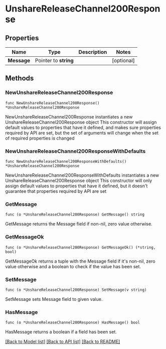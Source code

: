 # UnshareReleaseChannel200Response

## Properties

Name | Type | Description | Notes
------------ | ------------- | ------------- | -------------
**Message** | Pointer to **string** |  | [optional] 

## Methods

### NewUnshareReleaseChannel200Response

`func NewUnshareReleaseChannel200Response() *UnshareReleaseChannel200Response`

NewUnshareReleaseChannel200Response instantiates a new UnshareReleaseChannel200Response object
This constructor will assign default values to properties that have it defined,
and makes sure properties required by API are set, but the set of arguments
will change when the set of required properties is changed

### NewUnshareReleaseChannel200ResponseWithDefaults

`func NewUnshareReleaseChannel200ResponseWithDefaults() *UnshareReleaseChannel200Response`

NewUnshareReleaseChannel200ResponseWithDefaults instantiates a new UnshareReleaseChannel200Response object
This constructor will only assign default values to properties that have it defined,
but it doesn't guarantee that properties required by API are set

### GetMessage

`func (o *UnshareReleaseChannel200Response) GetMessage() string`

GetMessage returns the Message field if non-nil, zero value otherwise.

### GetMessageOk

`func (o *UnshareReleaseChannel200Response) GetMessageOk() (*string, bool)`

GetMessageOk returns a tuple with the Message field if it's non-nil, zero value otherwise
and a boolean to check if the value has been set.

### SetMessage

`func (o *UnshareReleaseChannel200Response) SetMessage(v string)`

SetMessage sets Message field to given value.

### HasMessage

`func (o *UnshareReleaseChannel200Response) HasMessage() bool`

HasMessage returns a boolean if a field has been set.


[[Back to Model list]](../README.md#documentation-for-models) [[Back to API list]](../README.md#documentation-for-api-endpoints) [[Back to README]](../README.md)


